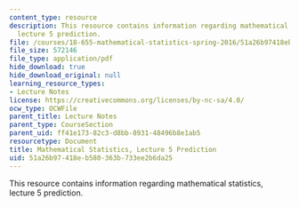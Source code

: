 ```yaml
---
content_type: resource
description: This resource contains information regarding mathematical statistics,
  lecture 5 prediction.
file: /courses/18-655-mathematical-statistics-spring-2016/51a26b97418eb580363b733ee2b6da25_MIT18_655S16_LecNote5.pdf
file_size: 572146
file_type: application/pdf
hide_download: true
hide_download_original: null
learning_resource_types:
- Lecture Notes
license: https://creativecommons.org/licenses/by-nc-sa/4.0/
ocw_type: OCWFile
parent_title: Lecture Notes
parent_type: CourseSection
parent_uid: ff41e173-82c3-d8bb-8931-48496b8e1ab5
resourcetype: Document
title: Mathematical Statistics, Lecture 5 Prediction
uid: 51a26b97-418e-b580-363b-733ee2b6da25
---
```

This resource contains information regarding mathematical statistics, lecture 5 prediction.